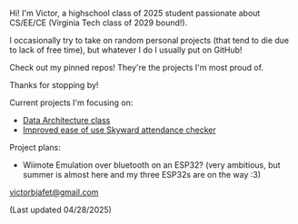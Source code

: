 Hi! I'm Victor, a highschool class of 2025 student passionate about CS/EE/CE (Virginia Tech class of 2029 bound!).

I occasionally try to take on random personal projects (that tend to die due to lack of free time), but whatever I do I usually put on GitHub!

Check out my pinned repos! They're the projects I'm most proud of.

Thanks for stopping by!

Current projects I'm focusing on:
- [Data Architecture class](https://github.com/victorbjafet/data_architecture)
- [Improved ease of use Skyward attendance checker](https://github.com/victorbjafet/absences)

Project plans:
- Wiimote Emulation over bluetooth on an ESP32? (very ambitious, but summer is almost here and my three ESP32s are on the way :3)


victorbjafet@gmail.com

(Last updated 04/28/2025)

<!--
**victorbjafet/victorbjafet** is a ✨ _special_ ✨ repository because its `README.md` (this file) appears on your GitHub profile.

Here are some ideas to get you started:

- 🔭 I’m currently working on ...
- 🌱 I’m currently learning ...
- 👯 I’m looking to collaborate on ...
- 🤔 I’m looking for help with ...
- 💬 Ask me about ...
- 📫 How to reach me: ...
- 😄 Pronouns: ...
- ⚡ Fun fact: ...
-->

